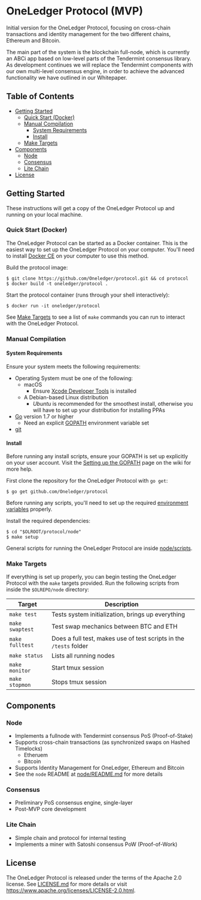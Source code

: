 # OneLedger Protocol (MVP)

Initial version for the OneLedger Protocol, focusing on cross-chain transactions and identity management for the two different chains, Ethereum and Bitcoin.

The main part of the system is the blockchain full-node, which is currently an ABCi app based on low-level parts of the Tendermint consensus library. As development continues we will replace the Tendermint components with our own multi-level consensus engine, in order to achieve the advanced functionality we have outlined in our Whitepaper.

## Table of Contents

* [Getting Started](#getting-started)
  * [Quick Start (Docker)](#quick-start-docker)
  * [Manual Compilation](#manual-compilation)
    * [System Requirements](#system-requirements)
    * [Install](#install)
  * [Make Targets](#make-targets)
* [Components](#components)
  * [Node](#node)
  * [Consensus](#consensus)
  * [Lite Chain](#lite-chain)
* [License](#license)

## Getting Started

These instructions will get a copy of the OneLedger Protocol up and running on your local machine.

### Quick Start (Docker)

The OneLedger Protocol can be started as a Docker container. This is the easiest way to set up the OneLedger Protocol on your computer. You'll need to install [Docker CE](https://docs.docker.com/install/) on your computer to use this method.

Build the protocol image:
```
$ git clone https://github.com/Oneledger/protocol.git && cd protocol
$ docker build -t oneledger/protocol .
```

Start the protocol container (runs through your shell interactively):
```
$ docker run -it oneledger/protocol
```

See [Make Targets](#make-targets) to see a list of `make` commands you can run to interact with the OneLedger Protocol.

### Manual Compilation

#### System Requirements

Ensure your system meets the following requirements:

* Operating System must be one of the following:
  * macOS
    * Ensure [Xcode Developer Tools](https://developer.apple.com/xcode/) is installed
  * A Debian-based Linux distribution
    * *Ubuntu* is recommended for the smoothest install, otherwise you will have to set up your distribution for installing PPAs
* [Go](https://golang.org/) version 1.7 or higher
  * Need an explicit [GOPATH](https://github.com/Oneledger/protocol/wiki/Environment-Variables#setting-up-the-gopath) environment variable set
* [git](https://git-scm.com/)

#### Install

Before running any install scripts, ensure your GOPATH is set up explicitly on your user account. Visit the [Setting up the GOPATH](https://github.com/Oneledger/protocol/wiki/Environment-Variables#setting-up-the-gopath) page on the wiki for more help.

First clone the repository for the OneLedger Protocol with `go get`:

```
$ go get github.com/Oneledger/protocol
```

Before running any scripts, you'll need to set up the required [environment variables](https://github.com/Oneledger/protocol/wiki/Environment-Variables) properly.

Install the required dependencies:

```
$ cd "$OLROOT/protocol/node"
$ make setup
```

General scripts for running the OneLedger Protocol are inside [node/scripts](node/scripts).

### Make Targets

If everything is set up properly, you can begin testing the OneLedger Protocol with the `make` targets provided. Run the following scripts from inside the `$OLREPO/node` directory:

| Target | Description |
| --- | --- |
| `make test` | Tests system initialization, brings up everything |
| `make swaptest` | Test swap mechanics between BTC and ETH |
| `make fulltest` | Does a full test, makes use of test scripts in the `/tests` folder |
| `make status` | Lists all running nodes |
| `make monitor` | Start tmux session |
| `make stopmon` | Stops tmux session |

## Components

### Node

* Implements a fullnode with Tendermint consensus PoS (Proof-of-Stake)
* Supports cross-chain transactions (as synchronized swaps on Hashed Timelocks)
  * Etheruem
  * Bitcoin
* Supports Identity Management for OneLedger, Ethereum and Bitcoin
* See the `node` README at [node/README.md](node/README.md) for more details

### Consensus

* Preliminary PoS consensus engine, single-layer
* Post-MVP core development

### Lite Chain

* Simple chain and protocol for internal testing
* Implements a miner with Satoshi consensus PoW (Proof-of-Work)

## License

The OneLedger Protocol is released under the terms of the Apache 2.0 license. See [LICENSE.md](LICENSE.md) for more details or visit https://www.apache.org/licenses/LICENSE-2.0.html.
